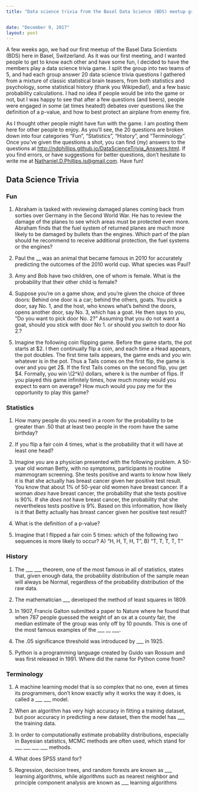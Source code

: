 ```yaml
---
title: "Data science trivia from the Basel Data Science (BDS) meetup group"


date: "December 9, 2017"
layout: post
---
```



<section class="main-content">
<p>A few weeks ago, we had our first meetup of the Basel Data Scientists (BDS) here in Basel, Switzerland. As it was our first meeting, and I wanted people to get to know each other and have some fun, I decided to have the members play a data science trivia game. I split the group into two teams of 5, and had each group answer 20 data science trivia questions I gathered from a mixture of classic statistical brain teasers, from both statistics and psychology, some statistical history (thank you Wikipedia!), and a few basic probability calculations. I had no idea if people would be into the game or not, but I was happy to see that after a few questions (and beers), people were engaged in some (at times heated!) debates over questions like the definition of a p-value, and how to best protect an airplane from enemy fire.</p>
<p>As I thought other people might have fun with the game. I am posting them here for other people to enjoy. As you’ll see, the 20 questions are broken down into four categories “Fun”, “Statistics”, “History”, and “Terminology”. Once you’ve given the questions a shot, you can find (my) answers to the questions at <a href="http://ndphillips.github.io/DataScienceTrivia_Answers.html" class="uri">http://ndphillips.github.io/DataScienceTrivia_Answers.html</a>. If you find errors, or have suggestions for better questions, don’t hesitate to write me at <a href="mailto:Nathaniel.D.Phillips.is@gmail.com">Nathaniel.D.Phillips.is@gmail.com</a>. Have fun!</p>
<div id="data-science-trivia" class="section level1">
<h1>Data Science Trivia</h1>
<div id="fun" class="section level3">
<h3>Fun</h3>
<ol style="list-style-type: decimal">
<li><p>Abraham is tasked with reviewing damaged planes coming back from sorties over Germany in the Second World War. He has to review the damage of the planes to see which areas must be protected even more. Abraham finds that the fuel system of returned planes are much more likely to be damaged by bullets than the engines. Which part of the plan should he recommend to receive additional protection, the fuel systems or the engines? </p></li>
<li><p>Paul the __ was an animal that became famous in 2010 for accurately predicting the outcomes of the 2010 world cup. What species was Paul? </p></li>
<li><p>Amy and Bob have two children, one of whom is female. What is the probability that their other child is female? </p></li>
<li><p>Suppose you’re on a game show, and you’re given the choice of three doors: Behind one door is a car; behind the others, goats. You pick a door, say No. 1, and the host, who knows what’s behind the doors, opens another door, say No. 3, which has a goat. He then says to you, “Do you want to pick door No. 2?” Assuming that you do not want a goat, should you stick with door No 1. or should you switch to door No 2.? </p></li>
<li><p>Imagine the following coin flipping game. Before the game starts, the pot starts at $2. I then continually flip a coin, and each time a Head appears, the pot doubles. The first time tails appears, the game ends and you win whatever is in the pot. Thus a Tails comes on the first flip, the game is over and you get 2$. If the first Tails comes on the second flip, you get $4. Formally, you win <span class="math inline">\(2^k\)</span> dollars, where k is the number of flips. If you played this game infinitely times, how much money would you expect to earn on average? How much would you pay me for the opportunity to play this game?</p></li>
</ol>

</div>
<div id="statistics" class="section level3">
<h3>Statistics</h3>
<ol style="list-style-type: decimal">
<li><p>How many people do you need in a room for the probability to be greater than .50 that at least two people in the room have the same birthday? </p></li>
<li><p>If you flip a fair coin 4 times, what is the probability that it will have at least one head?</p></li>
</ol>

<ol start="3" style="list-style-type: decimal">
<li>Imagine you are a physician presented with the following problem. A 50-year old woman Betty, with no symptoms, participants in routine mammogram screening. She tests positive and wants to know how likely it is that she actually has breast cancer given her positive test result. You know that about 1% of 50-year old women have breast cancer. If a woman <em>does</em> have breast cancer, the probability that she tests positive is 90%. If she <em>does not</em> have breast cancer, the probability that she nevertheless tests positive is 9%. Based on this information, how likely is it that Betty actually has breast cancer given her positive test result?</li>
</ol>

<ol start="4" style="list-style-type: decimal">
<li>What is the definition of a p-value?</li>
</ol>

<ol start="5" style="list-style-type: decimal">
<li>Imagine that I flipped a fair coin 5 times: which of the following two sequences is more likely to occur? A) “H, H, T, H, T”, B) “T, T, T, T, T” </li>
</ol>

</div>
<div id="history" class="section level3">
<h3>History</h3>
<ol style="list-style-type: decimal">
<li>The ___ ___ theorem, one of the most famous in all of statistics, states that, given enough data, the probability distribution of the sample mean will always be Normal, regardless of the probability distribution of the raw data.</li>
</ol>

<ol start="2" style="list-style-type: decimal">
<li><p>The mathematician ___ developed the method of least squares in 1809. </p></li>
<li><p>In 1907, Francis Galton submitted a paper to Nature where he found that when 787 people guessed the weight of an ox at a county fair, the median estimate of the group was only off by 10 pounds. This is one of the most famous examples of the ___ __ ___. </p></li>
<li><p>The .05 significance threshold was introduced by ___ in 1925. </p></li>
<li><p>Python is a programming language created by Guido van Rossum and was first released in 1991. Where did the name for Python come from? </p></li>
</ol>

</div>
<div id="terminology" class="section level3">
<h3>Terminology</h3>
<ol style="list-style-type: decimal">
<li><p>A machine learning model that is so complex that no one, even at times its programmers, don’t know exactly why it works the way it does, is called a ___ ___ model. </p></li>
<li><p>When an algorithm has very high accuracy in fitting a training dataset, but poor accuracy in predicting a new dataset, then the model has ___ the training data. </p></li>
<li><p>In order to computationally estimate probability distributions, especially in Bayesian statistics, MCMC methods are often used, which stand for ___ ___ ___ ___ methods. </p></li>
<li><p>What does SPSS stand for? </p></li>
<li><p>Regression, decision trees, and random forests are known as ___ learning algorithms, while algorithms such as nearest neighbor and principle component analysis are known as ___ learning algorithms</p></li>
</ol>

</div>
</div>
</section>
